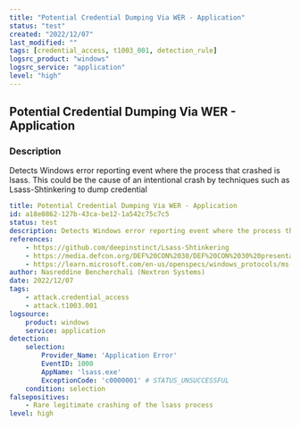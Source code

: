 ```yaml
---
title: "Potential Credential Dumping Via WER - Application"
status: "test"
created: "2022/12/07"
last_modified: ""
tags: [credential_access, t1003_001, detection_rule]
logsrc_product: "windows"
logsrc_service: "application"
level: "high"
---
```


## Potential Credential Dumping Via WER - Application

### Description

Detects Windows error reporting event where the process that crashed is lsass. This could be the cause of an intentional crash by techniques such as Lsass-Shtinkering to dump credential

```yml
title: Potential Credential Dumping Via WER - Application
id: a18e0862-127b-43ca-be12-1a542c75c7c5
status: test
description: Detects Windows error reporting event where the process that crashed is lsass. This could be the cause of an intentional crash by techniques such as Lsass-Shtinkering to dump credential
references:
    - https://github.com/deepinstinct/Lsass-Shtinkering
    - https://media.defcon.org/DEF%20CON%2030/DEF%20CON%2030%20presentations/Asaf%20Gilboa%20-%20LSASS%20Shtinkering%20Abusing%20Windows%20Error%20Reporting%20to%20Dump%20LSASS.pdf
    - https://learn.microsoft.com/en-us/openspecs/windows_protocols/ms-erref/596a1078-e883-4972-9bbc-49e60bebca55
author: Nasreddine Bencherchali (Nextron Systems)
date: 2022/12/07
tags:
    - attack.credential_access
    - attack.t1003.001
logsource:
    product: windows
    service: application
detection:
    selection:
        Provider_Name: 'Application Error'
        EventID: 1000
        AppName: 'lsass.exe'
        ExceptionCode: 'c0000001' # STATUS_UNSUCCESSFUL
    condition: selection
falsepositives:
    - Rare legitimate crashing of the lsass process
level: high

```
